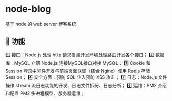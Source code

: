 # node-blog
基于 node 的 web server 博客系统

## :bell: 功能
:one: 接口：Node.js 处理 http 请求搭建开发环境处理路由开发各个接口；
:two: 数据库：MySQL 介绍 Node.js 连接MySQL接口对接 MySQL；
:three: Cookie 和 Session 登录中间件开发与前端页面联调（结合 Nginx）使用 Redis 存储 Session；
:four: 安全方面：预防 SQL 注入预防 XSS 攻击；
:five: 日志：Node.js 文件操作 stream 流日志功能的开发、日志文件拆分、日志分析；
:six: 运维：PM2 介绍和配置 PM2 多进程模型、服务器运维；
